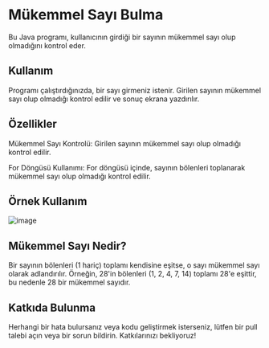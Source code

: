 # Mükemmel Sayı Bulma

Bu Java programı, kullanıcının girdiği bir sayının mükemmel sayı olup olmadığını kontrol eder.

## Kullanım

Programı çalıştırdığınızda, bir sayı girmeniz istenir.
Girilen sayının mükemmel sayı olup olmadığı kontrol edilir ve sonuç ekrana yazdırılır.

## Özellikler
Mükemmel Sayı Kontrolü: Girilen sayının mükemmel sayı olup olmadığı kontrol edilir.

For Döngüsü Kullanımı: For döngüsü içinde, sayının bölenleri toplanarak mükemmel sayı olup olmadığı kontrol edilir.

## Örnek Kullanım

![image](https://github.com/esmanur-karatas/javaAlgorithmExamples/assets/83882274/e0f982f0-f952-4b35-aca9-b7839cd84bf0)

## Mükemmel Sayı Nedir?

Bir sayının bölenleri (1 hariç) toplamı kendisine eşitse, o sayı mükemmel sayı olarak adlandırılır. Örneğin, 28'in bölenleri (1, 2, 4, 7, 14) toplamı 28'e eşittir, bu nedenle 28 bir mükemmel sayıdır.

## Katkıda Bulunma

Herhangi bir hata bulursanız veya kodu geliştirmek isterseniz, lütfen bir pull talebi açın veya bir sorun bildirin. Katkılarınızı bekliyoruz!
